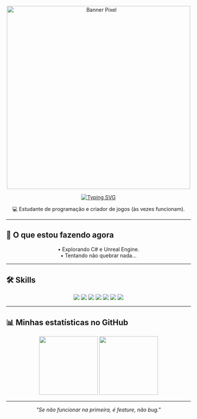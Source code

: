 <p align="center">
  <img src="[https://i.imgur.com/Zg8kO8Q.gif](https://imgur.com/a/leCzzQ8)" alt="Banner Pixel" width="500"/>
</p>

<p align="center">
  <a href="https://git.io/typing-svg">
    <img src="https://readme-typing-svg.herokuapp.com?font=Fira+Code&pause=1000&color=F75C7E&center=true&vCenter=true&width=435&lines=%F0%9F%91%8B+Opa%2C+eu+sou+o+Adriel!" alt="Typing SVG" />
  </a>
</p>

<p align="center">
  💻 Estudante de programação e criador de jogos (às vezes funcionam).
</p>


---


## 🚀 O que estou fazendo agora
<p align="center">
  • Explorando C# e Unreal Engine.<br>
  • Tentando não quebrar nada...
</p>


---


## 🛠 Skills
<p align="center">
  <img src="https://img.shields.io/badge/C%23-white?style=for-the-badge" />
  <img src="https://img.shields.io/badge/Unity-100000?style=for-the-badge&logo=unity&logoColor=white" />
  <img src="https://img.shields.io/badge/Blender-F5792A?style=for-the-badge&logo=blender&logoColor=white" />
  <img src="https://img.shields.io/badge/Java-ED8B00?style=for-the-badge&logo=openjdk&logoColor=white" />
  <img src="https://img.shields.io/badge/JavaScript-F7DF1E?style=for-the-badge&logo=javascript&logoColor=black" />
  <img src="https://img.shields.io/badge/HTML5-E34F26?style=for-the-badge&logo=html5&logoColor=white" />
  <img src="https://img.shields.io/badge/CSS-1572B6?style=for-the-badge&logo=css3&logoColor=white" />
</p>


---


## 📊 Minhas estatísticas no GitHub
<p align="center">
  <img src="https://github-readme-stats.vercel.app/api?username=Adriel827&show_icons=true&theme=radical" height="160" />
  <img src="https://github-readme-stats.vercel.app/api/top-langs/?username=Adriel827&layout=compact&theme=radical" height="160" />
</p>


---


<p align="center">
  <em>"Se não funcionar na primeira, é feature, não bug."</em>
</p>
